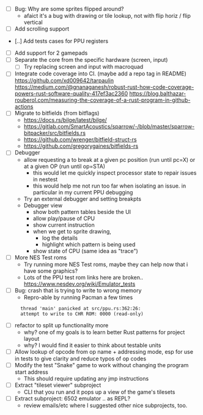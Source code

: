 - [ ] Bug: Why are some sprites flipped around?
  - afaict it's a bug with drawing or tile lookup, not with flip horiz / flip vertical
- [ ] Add scrolling support
- [..] Add tests cases for PPU registers
- [ ] Add support for 2 gamepads
- [ ] Separate the core from the specific hardware (screen, input)
  - [ ] Try replacing screen and input with macroquad
- [ ] Integrate code coverage into CI. (maybe add a repo tag in README)
  https://github.com/xd009642/tarpaulin
  https://medium.com/@gnanaganesh/robust-rust-how-code-coverage-powers-rust-software-quality-417ef3ac2360
  https://blog.balthazar-rouberol.com/measuring-the-coverage-of-a-rust-program-in-github-actions
- [ ] Migrate to bitfields (from bitflags)
  - https://docs.rs/bilge/latest/bilge/
  - https://gitlab.com/SmartAcoustics/sparrow/-/blob/master/sparrow-bitpacker/src/bitfields.rs
  - https://github.com/wrenger/bitfield-struct-rs
  - https://github.com/gregorygaines/bitfields-rs
- [ ] Debugger
  - allow requesting a to break at a given pc position (run until pc=X) or at a given OP (run until op=STA)
    - this would let me quickly inspect processor state to repair issues in nestest
    - this would help me not run too far when isolating an issue. in particular in my current PPU debugging
  - Try an external debugger and setting breakpts
  - Debugger view
    - show both pattern tables beside the UI
    - allow play/pause of CPU
    - show current instruction
    - when we get to sprite drawing,
      - log the details
      - highlight which pattern is being used
    - show state of CPU (same idea as "trace")
- [ ] More NES Test roms
  - Try running more NES Test roms, maybe they can help now that i have some graphics?
  - Lots of the PPU test rom links here are broken.. https://www.nesdev.org/wiki/Emulator_tests
- [ ] Bug: crash that is trying to write to wrong memory
  - Repro-able by running Pacman a few times
  ```
    thread 'main' panicked at src/ppu.rs:362:26:
    attempt to write to CHR ROM: 0000 (read-only)
  ```
- [ ] refactor to split up functionality more
  - why? one of my goals is to learn better Rust patterns for project layout
  - why? I would find it easier to think about testable units
- [ ] Allow lookup of opcode from op name + addressing mode, esp for use in tests to give clarity and reduce typos of op codes
- [ ] Modify the test "Snake" game to work without changing the program start address
  - This should require updating any jmp instructions
- [ ] Extract "tileset viewer" subproject
  - CLI that you run and it pops up a view of the game's tilesets
- [ ] Extract subproject: 6502 emulator .. as REPL?
  - review emails/etc where I suggested other nice subprojects, too.
